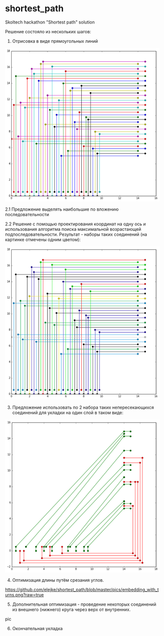 # shortest_path
Skoltech hackathon "Shortest path" solution

Решение состояло из нескольких шагов:

1. Отрисовка в виде прямоугольных линий

![My_img](https://github.com/elejke/shortest_path/blob/master/pics/squared_all.png?raw=true)

2.1 Предложение выделять наибольшие по вложению последовательности

2.2 Решение с помощью проектирования координат на одну ось и использования алгоритма поиска максимальной возрастающей подпоследовательности. Результат - наборы таких соединений (на картинке отмечены одним цветом):

![My_img](https://github.com/elejke/shortest_path/blob/master/pics/lis_all.png?raw=true)

3. Предложение использовать по 2 набора таких непересекающихся соединений для укладки на один слой в таком виде:

![My_img](https://github.com/elejke/shortest_path/blob/master/pics/embedding_nosq_test.png?raw=true)

4. Оптимизация длины путём срезания углов.

https://github.com/elejke/shortest_path/blob/master/pics/embedding_with_turns.png?raw=true

5. Дополнительная оптимизация - проведение некоторых соединений из внешнего (нижнего) круга через верх от внутренних.

pic

6. Окончательная укладка
